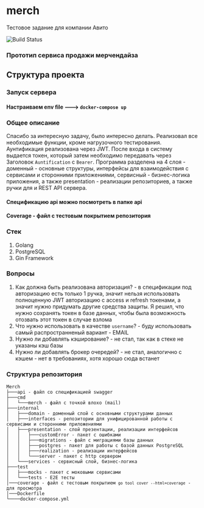 # merch
 Тестовое задание для компании Авито
 
  ![Build Status](https://github.com/QuickSilver-1/merch/actions/workflows/go.yml/badge.svg)

 <h3>Прототип сервиса продажи мерчендайза</h3>

 <h2>Структура проекта</h2>

<h3>Запуск сервера</h3>
<h4>Настраиваем env file ---> <code>docker-compose up</code></h4>


<h3>Общее описание</h3>
Спасибо за интересную задачу, было интересно делать. Реализовал все необходимые функции, кроме нагрузочного тестирования. Аунтификация реализована через JWT. После входа в систему выдается токен, который затем необходимо передавать через Заголовок <code>Auntification</code> с <code>Bearer</code>. Программа разделена на 4 слоя - доменный - основные структуры, интерфейсы для взаимодействия с сервисами и сторонними приложениями, сервисный - бизнес-логика приложения, а также presentation - реализации репозиториев, а также ручки для и REST API сервера.
<h4>Спецификацию api можно посмотреть в папке api</h4>
<h4>Coverage - файл с тестовым покрытием репозитория</h4>

<h3>Стек</h3>
<ol>
 <li>Golang</li>
 <li>PostgreSQL</li>
 <li>Gin Framework</li>
</ol>

<h3>Вопросы</h3>
<ol>
 <li>Как должна быть реализована авторизация? - в спецификации под авторизацию есть только 1 ручка, значит нельзя использовать полноценную JWT авторизацию с access и refresh токенами, а значит нужно придумать другие средства защиты. Я решил, что нужно сохранять токен в базе данных, чтобы была возможность отозвать этот токен в случае взлома</li>
 <li>Что нужно использовать в качестве <code>username</code>? - буду использовать самый распространненый вариант - EMAIL</li>
 <li>Нужно ли добавлять кэширование? - не стал, так как в стеке не указаны кэш базы</li>
 <li>Нужно ли добавлять брокер очередей? - не стал, аналогично с кэшем - нет в требованиях, хотя хорошо сюда встанет</li>
</ol>

<h3>Структура репозитория</h3>
<code>Merch
├───api - файл со спецификацией swagger
├───cmd
│   └───merch - файл с точкой влохо (mail)
├───internal
│   ├───domain - доменный слой с основными структурами данных
│   ├───interfaces - репозитории для унифицированной работы с сервисами и сторонними приложениями
│   ├───presentation - слой презентации, реализации интерфейсов
│   │   ├───customError - пакет с ошибками
│   │   ├───migrations - файл с миграциями базы данных
│   │   ├───postgres - пакет для работы с базой данных PostgreSQL
│   │   ├───realization - реализации интерфейсов
│   │   └───server - пакет с http сервером
│   └───services - сервисный слой, бизнес-логика
├───test
│   ├───mocks - пакет с моковыми сервисами
│   └───tests - E2E тесты
│───coverage - файл с тестовым покрытием <code>go tool cover --html=coverage</code> - для просмотра
│───Dockerfile
└────docker-compose.yml
 
</code>

